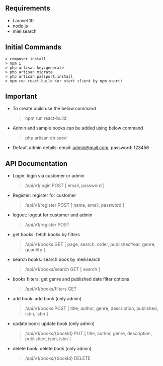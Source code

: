 ## Requirements

-   Laravel 10
-   node js
-   mielisearch

## Initial Commands

    > composer install
    > npm i
    > php artisan key:generate
    > php artisan migrate
    > php artisan passport:install
    > npm run react-build (or start client by npm start)

## Important

-   To create build use the below command
    > npm run react-build
-   Admin and sample books can be added using below command
    > php artisan db:seed
-   Default admin details: email: admin@mail.com, password: 123456

## API Documentation

-   Login: login via customer or admin

    > /api/v1/login
    > POST
    > [ email, password ]

-   Register: register for customer
    > /api/v1/register
    > POST
    > [ name, email, password ]
-   logout: logout for customer and admin

    > /api/v1/register
    > POST

-   get books: fetch books by filters
    > /api/v1/books
    > GET
    > [ page, search, order, publishedYear, genre, quantity ]
-   search books: search book by meilisearch
    > /api/v1/books/search
    > GET
    > [ search ]
-   books filters: get genre and published date filter options
    > /api/v1/books/filters
    > GET
-   add book: add book (only admin)
    > /api/v1/books
    > POST
    > [ title, author, genre, description, published, isbn, isbn ]
-   update book: update book (only admin)
    > /api/v1/books/{bookId}
    > PUT
    > [ title, author, genre, description, published, isbn, isbn ]
-   delete book: delete book (only admin)
    > /api/v1/books/{bookId}
    > DELETE
